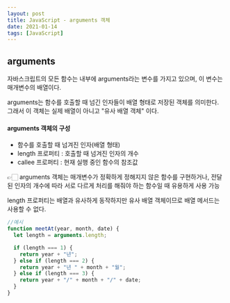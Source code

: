 ```yaml
---
layout: post
title: JavaScript - arguments 객체
date: 2021-01-14
tags: [JavaScript]
---
```


## arguments

자바스크립트의 모든 함수는 내부에 arguments라는 변수를 가지고 있으며, 이 변수는 매개변수의 배열이다.

arguments는 함수를 호출할 때 넘긴 인자들이 배열 형태로 저장된 객체를 의미한다. 그래서 이 객체는 실제 배열이 아니고 "유사 배열 객체" 이다.

#### arguments 객체의 구성

- 함수를 호출할 때 넘겨진 인자(배열 형태)
- length 프로퍼티 : 호출할 때 넘겨진 인자의 개수
- callee 프로퍼티 : 현재 실행 중인 함수의 참조값

👉🏻 arguments 객체는 매개변수가 정확하게 정해지지 않은 함수를 구현하거나, 전달된 인자의 개수에 따라 서로 다르게 처리를 해줘야 하는 함수일 때 유용하게 사용 가능

length 프로퍼티는 배열과 유사하게 동작하지만 유사 배열 객체이므로 배열 메서드는 사용할 수 없다.

```jsx
//예시
function meetAt(year, month, date) {
  let length = arguments.length;

  if (length === 1) {
    return year + "년";
  } else if (length === 2) {
    return year + "년 " + month + "월";
  } else if (length === 3) {
    return year + "/" + month + "/" + date;
  }
}
```
